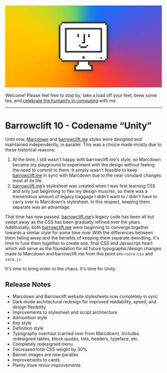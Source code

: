 [![Website Banner Image, featuring a smiling, pixel art iMac in front of a multicolor background](images/logo/share-banner.png)](https://barrowclift.me)

Welcome! Please feel free to stop by, take a load off your feet, brew some tea, and [celebrate the humanity in computing](https://barrowclift.me) with me.

--------

# Barrowclift 10 - Codename “Unity”

Until now, [Marcdown](https://barrowclift.me/marcdown) and [barrowclift.me](https://barrowclift.me) styles were designed and maintained independently, in parallel. This was a choice made mostly due to these historical reasons:

1. At the time, I still wasn't happy with barrowclift.me's style, so Marcdown became my playground to experiment with the design without feeling the need to commit to them. It simply wasn't feasible to keep [barrowclift.me](https://barrowclift.me) in sync with Marcdown due to the near constant changes most of its life.
2. [barrowclift.me](https://barrowclift.me)’s stylesheet was created when I was first learning CSS and only just beginning to flex my design muscles, so there was a tremendous amount of legacy baggage I didn't want to / didn't have to carry over to Marcdown's stylesheet. In this respect, keeping them separate was an advantage.

That time has now passed. [barrowclift.me](https://barrowclift.me)’s legacy code has been all but swept away as the CSS has been gradually refined over the years. Additionally, both [barrowclift.me](https://barrowclift.me) were beginning to converge together towards a similar style for some time now. With the differences between them falling away and the benefits of keeping them separate dwindling, it's time to fuse them together to create one, final CSS and Javascript heart which will serve as the foundation for all future typographic/design changes made to Marcdown and barrowclift.me from this point on&#8212;`core.css` and `core.js`.

It's time to bring order to the chaos. It's time for Unity.

## Release Notes

- Marcdown and Barrowclift website stylesheets now completely in sync
- Dark mode architectural redesign for improved readability, speed, and design flexibility
- Improvements to stylesheet and script architecture
- Admonition style
- Key style
- Definition style
- Typography overhaul (carried over from Marcdown). Includes redesigned tables, block quotes, lists, headers, typeface, etc.
- Completely redesigned menu
- Decreased total CSS weight by 30%
- Banner images are now parallax
- Improvements to cards
- Plenty more minor improvements